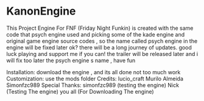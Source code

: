 # KanonEngine
This Project Engine For FNF (Friday Night Funkin) is created with the same code that psych engine used and picking some of the kade engine and original game engine source codes , so the name called psych engine in the engine will be fixed later ok? there will be a long journey of updates. good luck playing and support me if you can!
the trailer will be released later and i will fix too later the psych engine s name , have fun

Installation:
download the engine , and its all done not too much work
Customization:
use the mods folder
Credits:
lucio_craft
Murilo Almeida
Simonfzc989
Special Thanks:
simonfzc989 (testing the engine)
Nick (Testing The engine)
you all (For Downloading The engine)
